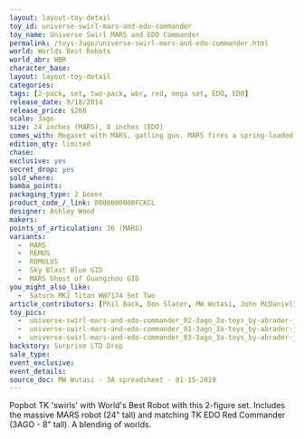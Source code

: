 ```yaml
---
layout: layout-toy-detail 
toy_id: universe-swirl-mars-and-edo-commander
toy_name: Universe Swirl MARS and EDO Commander
permalink: /toys-3ago/universe-swirl-mars-and-edo-commander.html
world: Worlds Best Robots
world_abr: WBR
character_base: 
layout: layout-toy-detail
categories: 
tags: [2-pack, set, two-pack, wbr, red, mega set, EDO, ED0]
release_date: 9/18/2014
release_price: $260 
scale: 3ago
size: 24 inches (MARS), 8 inches (EDO)
comes_with: Megaset with MARS, gatling gun. MARS fires a spring-loaded missile.
edition_qty: limited
chase: 
exclusive: yes
secret_drop: yes
sold_where: 
bamba_points: 
packaging_type: 2 boxes
product_code_/_link: 0000000000FCKCL
designer: Ashley Wood
makers: 
points_of_articulation: 36 (MARS)
variants: 
  -  MARS
  -  REMUS 
  -  ROMULUS
  -  Sky Blast Blue GID
  -  MARS Ghost of Guangzhou GID
you_might_also_like: 
  -  Saturn MK2 Titan WW7174 Set Two
article_contributors: [Phil Back, Don Slater, MW Wutasi, John McDaniel]
toy_pics: 
  -  universe-swirl-mars-and-edo-commander_02-3ago_3a-toys_by-abrader-john-mcdaniel.jpg
  -  universe-swirl-mars-and-edo-commander_01-3ago_3a-toys_by-abrader-john-mcdaniel.jpg
  -  universe-swirl-mars-and-edo-commander_03-3ago_3a-toys_by-abrader-john-mcdaniel.jpg
backstory: Surprise LTD Drop
sale_type: 
event_exclusive: 
event_details: 
source_doc: MW Wutasi - 3A spreadsheet - 01-15-2019
---
```

Popbot TK 'swirls' with World's Best Robot with this 2-figure set. Includes the massive MARS robot (24" tall) and matching TK EDO Red Commander (3AGO - 8" tall). A blending of worlds.